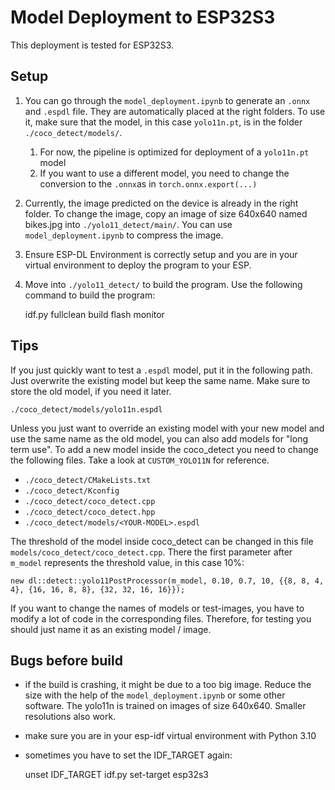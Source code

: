 # Model Deployment to ESP32S3
This deployment is tested for ESP32S3.

## Setup
1. You can go through the `model_deployment.ipynb` to generate an `.onnx` and `.espdl` file. They are automatically placed at the right folders. To use it, make sure that the model, in this case `yolo11n.pt`, is in the folder `./coco_detect/models/`.
   1. For now, the pipeline is optimized for deployment of a `yolo11n.pt` model
   2. If you want to use a different model, you need to change the conversion to the `.onnx`as in `torch.onnx.export(...)`
2. Currently, the image predicted on the device is already in the right folder. To change the image, copy an image of size 640x640 named bikes.jpg into `./yolo11_detect/main/`. You can use `model_deployment.ipynb` to compress the image.
3. Ensure ESP-DL Environment is correctly setup and you are in your virtual environment to deploy the program to your ESP.
4. Move into `./yolo11_detect/` to build the program. Use the following command to build the program:
 

    idf.py fullclean build flash monitor


## Tips
If you just quickly want to test a `.espdl` model, put it in the following path. Just overwrite the existing model but keep the same name. Make sure to store the old model, if you need it later.

    ./coco_detect/models/yolo11n.espdl

Unless you just want to override an existing model with your new model and use the same name as the old model, you can also add models for "long term use". To add a new model inside the coco_detect you need to change the following files. Take a look at `CUSTOM_YOLO11N` for reference.
- `./coco_detect/CMakeLists.txt`
- `./coco_detect/Kconfig`
- `./coco_detect/coco_detect.cpp`
- `./coco_detect/coco_detect.hpp`
- `./coco_detect/models/<YOUR-MODEL>.espdl`

The threshold of the model inside coco_detect can be changed in this file `models/coco_detect/coco_detect.cpp`. There the first parameter after `m_model` represents the threshold value, in this case 10%:

    new dl::detect::yolo11PostProcessor(m_model, 0.10, 0.7, 10, {{8, 8, 4, 4}, {16, 16, 8, 8}, {32, 32, 16, 16}});


If you want to change the names of models or test-images, you have to modify a lot of code in the corresponding files. Therefore, for testing you should just name it as an existing model / image.

## Bugs before build
- if the build is crashing, it might be due to a too big image. Reduce the size with the help of the `model_deployment.ipynb` or some other software. The yolo11n is trained on images of size 640x640. Smaller resolutions also work.
- make sure you are in your esp-idf virtual environment with Python 3.10
- sometimes you have to set the IDF_TARGET again:


    unset IDF_TARGET
    idf.py set-target esp32s3
